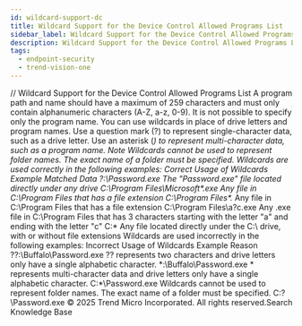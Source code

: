 ```yaml
---
id: wildcard-support-dc
title: Wildcard Support for the Device Control Allowed Programs List
sidebar_label: Wildcard Support for the Device Control Allowed Programs List
description: Wildcard Support for the Device Control Allowed Programs List
tags:
  - endpoint-security
  - trend-vision-one
---
```


/*<![CDATA[*/ $('#title').html($('meta[name=map-description]').attr('content')); /*]]>*/ Wildcard Support for the Device Control Allowed Programs List A program path and name should have a maximum of 259 characters and must only contain alphanumeric characters (A-Z, a-z, 0-9). It is not possible to specify only the program name. You can use wildcards in place of drive letters and program names. Use a question mark (?) to represent single-character data, such as a drive letter. Use an asterisk (*) to represent multi-character data, such as a program name. Note Wildcards cannot be used to represent folder names. The exact name of a folder must be specified. Wildcards are used correctly in the following examples: Correct Usage of Wildcards Example Matched Data ?:\Password.exe The "Password.exe" file located directly under any drive C:\Program Files\Microsoft\*.exe Any file in C:\Program Files that has a file extension C:\Program Files\*.* Any file in C:\Program Files that has a file extension C:\Program Files\a?c.exe Any .exe file in C:\Program Files that has 3 characters starting with the letter "a" and ending with the letter "c" C:\* Any file located directly under the C:\ drive, with or without file extensions Wildcards are used incorrectly in the following examples: Incorrect Usage of Wildcards Example Reason ??:\Buffalo\Password.exe ?? represents two characters and drive letters only have a single alphabetic character. *:\Buffalo\Password.exe * represents multi-character data and drive letters only have a single alphabetic character. C:\*\Password.exe Wildcards cannot be used to represent folder names. The exact name of a folder must be specified. C:\?\Password.exe © 2025 Trend Micro Incorporated. All rights reserved.Search Knowledge Base